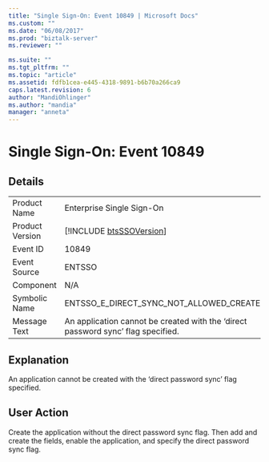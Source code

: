 ```yaml
---
title: "Single Sign-On: Event 10849 | Microsoft Docs"
ms.custom: ""
ms.date: "06/08/2017"
ms.prod: "biztalk-server"
ms.reviewer: ""

ms.suite: ""
ms.tgt_pltfrm: ""
ms.topic: "article"
ms.assetid: fdfb1cea-e445-4318-9891-b6b70a266ca9
caps.latest.revision: 6
author: "MandiOhlinger"
ms.author: "mandia"
manager: "anneta"
---
```

# Single Sign-On: Event 10849
## Details  
  
|                 |                                                                                  |
|-----------------|----------------------------------------------------------------------------------|
|  Product Name   |                            Enterprise Single Sign-On                             |
| Product Version |           [!INCLUDE [btsSSOVersion](../includes/btsssoversion-md.md)]            |
|    Event ID     |                                      10849                                       |
|  Event Source   |                                      ENTSSO                                      |
|    Component    |                                       N/A                                        |
|  Symbolic Name  |                     ENTSSO_E_DIRECT_SYNC_NOT_ALLOWED_CREATE                      |
|  Message Text   | An application cannot be created with the ‘direct password sync’ flag specified. |
  
## Explanation  
 An application cannot be created with the ‘direct password sync’ flag specified.  
  
## User Action  
 Create the application without the direct password sync flag. Then add and create the fields, enable the application, and specify the direct password sync flag.